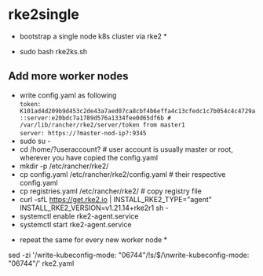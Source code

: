 # rke2single
* bootstrap a single node k8s cluster via rke2 *
- sudo bash rke2ks.sh

## Add more worker nodes
- write config.yaml as following <br>
`token: K101ad4d209b9d453c2de43a7aed07ca8cbf4b6effa4c13cfedc1c7b054c4c4729a::server:e20bdc7a1789d576a1334fee0d65df6b # /var/lib/rancher/rke2/server/token from master1` <br>
`server: https://?master-nod-ip?:9345`  <br>
- sudo su -
- cd /home/?useraccount? # user account is usually master or root, wherever you have copied the config.yaml
- mkdir -p /etc/rancher/rke2/
- cp config.yaml /etc/rancher/rke2/config.yaml # their respective config.yaml
- cp registries.yaml /etc/rancher/rke2/ # copy registry file
- curl -sfL https://get.rke2.io | INSTALL_RKE2_TYPE="agent" INSTALL_RKE2_VERSION=v1.21.14+rke2r1 sh -
- systemctl enable rke2-agent.service
- systemctl start rke2-agent.service
* repeat the same for every new worker node *


sed -zi '/write-kubeconfig-mode: "06744"/!s/$/\nwrite-kubeconfig-mode: "06744"/' rke2.yaml
